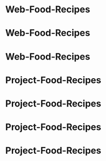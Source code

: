 # Web-Food-Recipes
# Web-Food-Recipes
# Web-Food-Recipes
# Project-Food-Recipes
# Project-Food-Recipes
# Project-Food-Recipes
# Project-Food-Recipes
